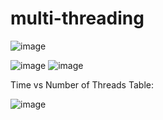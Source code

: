 # multi-threading

![image](https://github.com/SakshiGoyal001/multi-threading/assets/100338507/37541a29-962e-4704-aaa8-1b8cd1d7c321)


![image](https://github.com/SakshiGoyal001/multi-threading/assets/100338507/15c2920c-53a0-4120-a5f3-a08fb653282f)
![image](https://github.com/SakshiGoyal001/multi-threading/assets/100338507/9c692976-c7bb-4c8c-ad5f-cd7ed22ce232)


Time vs Number of Threads Table:

![image](https://github.com/SakshiGoyal001/multi-threading/assets/100338507/a70f076c-0c35-41d9-b52f-0cd6e3f8d849)



